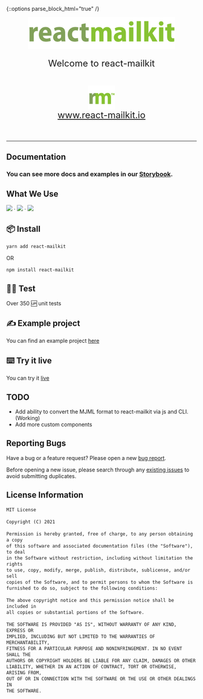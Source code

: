 {::options parse_block_html="true" /}

<div style="display: flex; flex-direction: column; align-items: center; justify-content: center; font-size: 24px; padding-bottom: 20px"><img
  src='./logo.png'
  height='84'
/>

Welcome to react-mailkit

</div>

<div style="display: flex; flex-direction: column; align-items: center; justify-content: center; font-size: 24px; padding-bottom: 40px">
  <img src="./logo-icon.png" height='64' />
  <a href="www.react-mailkit.io">www.react-mailkit.io</a>
</div>

---

## Documentation

### You can see more docs and examples in our [Storybook](https://pavkout.github.io/react-mailkit).

## What We Use

<img
  src='https://cdn.worldvectorlogo.com/logos/mjml-by-mailjet.svg'
  height='64'
/> &middot; <img
  src='https://logos-download.com/wp-content/uploads/2016/09/React_logo_wordmark-700x235.png'
  height='64'
/> &middot; <img
  src='https://www.techgeeknext.com/img/typescript/typescript-logo.png'
  height='64'
/>

## 📦 Install

```bash
yarn add react-mailkit
```

OR

```bash
npm install react-mailkit
```

## 👨‍💻 Test

Over 350 🆙 unit tests

## ✍️ Example project

You can find an example project
[here](https://github.com/pavkout/react-mailkit/tree/main/packages/react-mailkit-example)

## ⌨️ Try it live

You can try it [live](https://www.react-mailkit.io/#/try-it-live)

## TODO

- Add ability to convert the MJML format to react-mailkit via js and CLI. (Working)
- Add more custom components

## Reporting Bugs

Have a bug or a feature request? Please open a new
[bug report](https://github.com/pavkout/react-mailkit/issues).

Before opening a new issue, please search through any [existing issues](https://github.com/pavkout/react-mailkit/issues)
to avoid submitting duplicates.

## License Information

```
MIT License

Copyright (C) 2021

Permission is hereby granted, free of charge, to any person obtaining a copy
of this software and associated documentation files (the "Software"), to deal
in the Software without restriction, including without limitation the rights
to use, copy, modify, merge, publish, distribute, sublicense, and/or sell
copies of the Software, and to permit persons to whom the Software is
furnished to do so, subject to the following conditions:

The above copyright notice and this permission notice shall be included in
all copies or substantial portions of the Software.

THE SOFTWARE IS PROVIDED "AS IS", WITHOUT WARRANTY OF ANY KIND, EXPRESS OR
IMPLIED, INCLUDING BUT NOT LIMITED TO THE WARRANTIES OF MERCHANTABILITY,
FITNESS FOR A PARTICULAR PURPOSE AND NONINFRINGEMENT. IN NO EVENT SHALL THE
AUTHORS OR COPYRIGHT HOLDERS BE LIABLE FOR ANY CLAIM, DAMAGES OR OTHER
LIABILITY, WHETHER IN AN ACTION OF CONTRACT, TORT OR OTHERWISE, ARISING FROM,
OUT OF OR IN CONNECTION WITH THE SOFTWARE OR THE USE OR OTHER DEALINGS IN
THE SOFTWARE.
```
